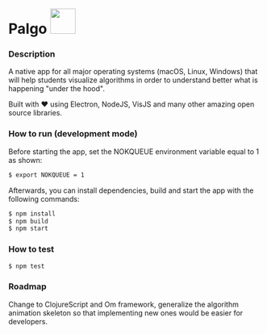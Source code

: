 # Palgo <img src="https://github.com/nclandrei/Palgo/blob/master/assets/icons/png/icon.png" width="50">

### Description

A native app for all major operating systems (macOS, Linux, Windows) that will help students
visualize algorithms in order to understand better what is happening "under the hood".

Built with ❤️  using Electron, NodeJS, VisJS and many other amazing open source libraries.

### How to run (development mode)

Before starting the app, set the NOKQUEUE environment variable equal to 1 as shown:

```bash
$ export NOKQUEUE = 1
```

Afterwards, you can install dependencies, build and start the app with the following commands:

```bash
$ npm install
$ npm build
$ npm start
```

### How to test

```bash
$ npm test
```

### Roadmap

Change to ClojureScript and Om framework, generalize the algorithm animation skeleton so that implementing new ones
would be easier for developers.
